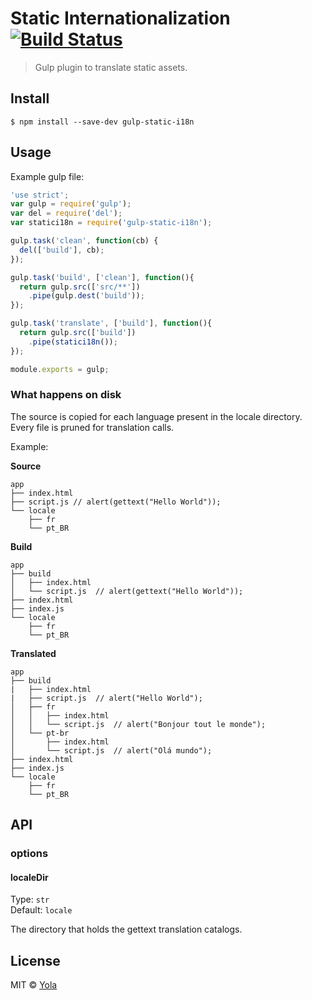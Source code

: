 # Static Internationalization [![Build Status](https://travis-ci.org/yola/gulp-static-i18n.svg?branch=master)](https://travis-ci.org/yola/gulp-static-i18n)

> Gulp plugin to translate static assets.


## Install

```
$ npm install --save-dev gulp-static-i18n
```


## Usage

Example gulp file:

```js
'use strict';
var gulp = require('gulp');
var del = require('del');
var statici18n = require('gulp-static-i18n');

gulp.task('clean', function(cb) {
  del(['build'], cb);
});

gulp.task('build', ['clean'], function(){
  return gulp.src(['src/**'])
    .pipe(gulp.dest('build'));
});

gulp.task('translate', ['build'], function(){
  return gulp.src(['build'])
    .pipe(statici18n());
});

module.exports = gulp;
```

### What happens on disk

The source is copied for each language present in the locale directory. Every
file is pruned for translation calls.

Example:

**Source**
```
app
├── index.html
├── script.js // alert(gettext("Hello World"));
└── locale
    ├── fr
    └── pt_BR
```

**Build**
```
app
├── build
│   ├── index.html
│   └── script.js  // alert(gettext("Hello World"));
├── index.html
├── index.js
└── locale
    ├── fr
    └── pt_BR
```

**Translated**
```
app
├── build
|   ├── index.html
|   ├── script.js  // alert("Hello World");
│   ├── fr
│   │   ├── index.html
│   │   └── script.js  // alert("Bonjour tout le monde");
│   └── pt-br
│       ├── index.html
│       └── script.js  // alert("Olá mundo");
├── index.html
├── index.js
└── locale
    ├── fr
    └── pt_BR
```


## API

### options

#### localeDir

Type: `str`  
Default: `locale`

The directory that holds the gettext translation catalogs.


## License

MIT © [Yola](https://github.com/yola)
